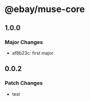# @ebay/muse-core

## 1.0.0

### Major Changes

- af8b23c: first major

## 0.0.2

### Patch Changes

- test
